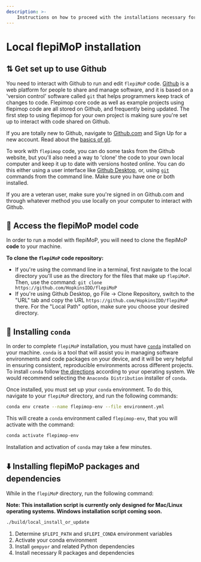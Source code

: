 ```yaml
---
description: >-
    Instructions on how to proceed with the installations necessary for local flepiMoP use.
---
```



# Local flepiMoP installation 

## ⇅ Get set up to use Github

You need to interact with Github to run and edit `flepiMoP` code. [Github](https://github.com/) is a web platform for people to share and manage software, and it is based on a 'version control' software called `git` that helps programmers keep track of changes to code. Flepimop core code as well as example projects using flepimop code are all stored on Github, and frequently being updated. The first step to using flepimop for your own project is making sure you're set up to interact with code shared on Github.

If you are totally new to Github, navigate to [Github.com](https://github.com/) and Sign Up for a new account. Read about the [basics of git](https://docs.github.com/en/get-started/getting-started-with-git/set-up-git).

To work with `flepimop` code, you can do some tasks from the Github website, but you'll also need a way to 'clone' the code to your own local computer and keep it up to date with versions hosted online. You can do this either using a user interface like [Github Desktop](https://desktop.github.com/), or, using [`git` ](https://git-scm.com/downloads)commands from the command line. Make sure you have one or both installed.

If you are a veteran user, make sure you're signed in on Github.com and through whatever method you use locally on your computer to interact with Github.

## 🔐 Access the flepiMoP model code

In order to run a model with flepiMoP, you will need to clone the flepiMoP **code** to your machine. 

**To clone the `flepiMoP` code repository:**

* If you're using the command line in a terminal, first navigate to the local directory you'll use as the directory for the files that make up `flepiMoP`. Then, use the command: `git clone https://github.com/HopkinsIDD/flepiMoP`
* If you're using Github Desktop, go File -> Clone Repository, switch to the "URL" tab and copy the URL `https://github.com/HopkinsIDD/flepiMoP` there. For the "Local Path" option, make sure you choose your desired directory.

## 🐍 Installing `conda`

In order to complete `flepiMoP` installation, you must have [`conda`](https://docs.conda.io/projects/conda/en/latest/user-guide/getting-started.html) installed on your machine. `conda` is a tool that will assist you in managing software environments and code packages on your device, and it will be very helpful in ensuring consistent, reproducible environments across different projects. To install `conda` follow [the directions](https://docs.conda.io/projects/conda/en/stable/user-guide/install/index.html) according to your operating system. We would recommend selecting the `Anaconda Distribution` installer of `conda`.

Once installed, you must set up your `conda` environment. To do this, navigate to your `flepiMoP` directory, and run the following commands:

```bash
conda env create --name flepimop-env --file environment.yml
```
This will create a `conda` environment called `flepimop-env`, that you will activate with the command:

```bash
conda activate flepimop-env
```

Installation and activation of `conda` may take a few minutes.

## ⬇️ Installing flepiMoP packages and dependencies

While in the `flepiMoP` directory, run the following command:

**Note: This installation script is currently only designed for Mac/Linux operating systems. Windows installation script coming soon.**
```bash
./build/local_install_or_update
```

1. Determine `$FLEPI_PATH` and `$FLEPI_CONDA` environment variables
2. Activate your conda environment
3. Install `gempyor` and related Python dependencies
4. Install necessary R packages and dependencies
